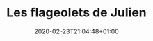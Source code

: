 ---
layout: recipe
date: 2020-02-23T21:04:48+01:00
draft: false    
title:  "Les flageolets de Julien" # The title of your awesome recipe
image: flageolets-julien.jpg # Name of image in recipe bundle
#imagecredit: https://placekitten.com/600/800 # URL to image source page, website, or creator
YouTubeID:  # The F2SYDXV1W1w part of https://www.youtube.com/watch?v=F2SYDXV1W1w
authorName: # Name of the recipe/article author
authorURL: # URL of their home website
sourceName: # Name of the source website
sourceURL: # Actual URL of the recipe itself
catégories: plat # The type of meal or course your recipe is about. For example: "dinner", "entree", or "dessert".
tags:
  - légumineuse
  - fat
  - winter
yield: 5 euros
prepTime: 10 min
cookTime: 10 min

ingredients:
- 1 boite de flageolets
- 1 barquette de lardons
- 1 cuilère à soupe de graisse canard (ou deux pour les gourmands)
- 1/2 oignon
- 1 gousse d'ail
- Sel & poivre
directions:
- Rincez les flageolets dans une passoire avec de l'eau
- Epluchez et coupez l'ail et l'oignon
- Faites fondre la graisse de canard dans une casserole
- Faites revenir l'ail, l'oignon et les lardons dans la graisse de canard
- Ajoutez les flageolets rincez dans la casseroles
- Faites les chauffer quelques minutes dans la casserole, sans faire trop de la bouillie... 
- Assaisonnez avec du sel et du poivre. 
- Et à table ! 
---